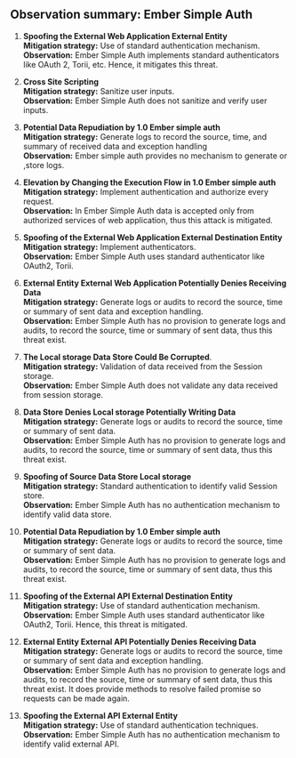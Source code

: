 ## Observation summary: Ember Simple Auth


1. **Spoofing the External Web Application External Entity**   
**Mitigation strategy:** Use of standard authentication mechanism.   
**Observation:**  Ember Simple Auth implements standard authenticators like  OAuth 2, Torii, etc. Hence, it mitigates this threat. 

2. **Cross Site Scripting**  
**Mitigation strategy:** Sanitize user inputs.   
**Observation:**  Ember Simple Auth does not sanitize and verify user inputs.   

3. **Potential Data Repudiation by 1.0 Ember simple auth**   
**Mitigation strategy:** Generate logs to record the source, time, and summary of received data and exception handling   
**Observation:** Ember simple auth provides no mechanism to generate or ,store logs.    

4. **Elevation by Changing the Execution Flow in 1.0 Ember simple auth**   
**Mitigation strategy:** Implement authentication and authorize every request.   
**Observation:** In Ember Simple Auth  data is accepted only from authorized services of web application, thus this attack is mitigated.   

5. **Spoofing of the External Web Application External Destination Entity**   
**Mitigation strategy:** Implement authenticators.    
**Observation:**  Ember Simple Auth uses standard authenticator like OAuth2,  Torii.   

6. **External Entity External Web Application Potentially Denies Receiving Data**    
**Mitigation strategy:** Generate logs or audits to record the source, time or summary of sent data and exception handling.   
**Observation:**  Ember Simple Auth has no provision to generate logs and audits, to record the source, time or summary of sent data, thus this threat exist.   
 
7. **The Local storage Data Store Could Be Corrupted**.  
**Mitigation strategy:** Validation of data received from the Session storage.   
**Observation:** Ember Simple Auth does not validate any data received from session storage.   

8. **Data Store Denies Local storage Potentially Writing Data**   
**Mitigation strategy:** Generate logs or audits to record the source, time or summary of sent data.   
**Observation:** Ember Simple Auth has no provision to generate logs and audits, to record the source, time or summary of sent data, thus this threat exist.   

9. **Spoofing of Source Data Store Local storage**  
**Mitigation strategy:** Standard authentication to identify valid Session store.   
**Observation:** Ember Simple Auth has no authentication mechanism to identify valid data store.   

10. **Potential Data Repudiation by 1.0 Ember simple auth**   
**Mitigation strategy:** Generate logs or audits to record the source, time or summary of sent data.   
**Observation:** Ember Simple Auth has no provision to generate logs and audits, to record the source, time or summary of sent data, thus this threat exist.   

11. **Spoofing of the External API External Destination Entity**   
**Mitigation strategy:** Use of standard authentication mechanism.   
**Observation:** Ember Simple Auth uses standard authenticator like OAuth2,  Torii. Hence, this threat is mitigated.   

12. **External Entity External API Potentially Denies Receiving Data**    
**Mitigation strategy:** Generate logs or audits to record the source, time or summary of sent data and exception handling.   
**Observation:** Ember Simple Auth has no provision to generate logs and audits, to record the source, time or summary of sent data, thus this threat exist. It does provide methods to resolve failed promise so requests can be made again.    

13. **Spoofing the External API External Entity**   
**Mitigation strategy:** Use of standard authentication techniques.   
**Observation:** Ember Simple Auth has no authentication mechanism to identify valid external API.   
 
